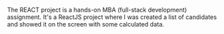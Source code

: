 The REACT project is a hands-on MBA (full-stack development) assignment. It's a ReactJS project where I was created a list of candidates and showed it on the screen with some calculated data.